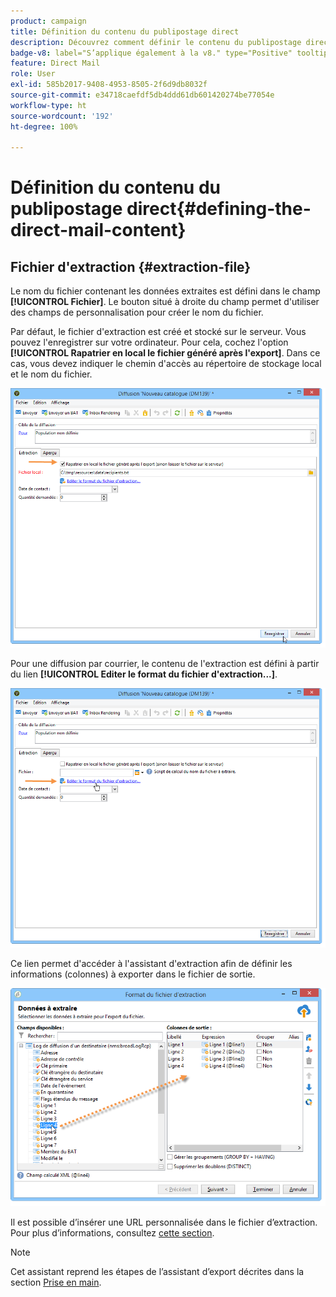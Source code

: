 ```yaml
---
product: campaign
title: Définition du contenu du publipostage direct
description: Découvrez comment définir le contenu du publipostage direct
badge-v8: label="S’applique également à la v8." type="Positive" tooltip="S’applique également à Campaign v8."
feature: Direct Mail
role: User
exl-id: 585b2017-9408-4953-8505-2f6d9db8032f
source-git-commit: e34718caefdf5db4ddd61db601420274be77054e
workflow-type: ht
source-wordcount: '192'
ht-degree: 100%

---
```


# Définition du contenu du publipostage direct{#defining-the-direct-mail-content}

## Fichier d&#39;extraction {#extraction-file}

Le nom du fichier contenant les données extraites est défini dans le champ **[!UICONTROL Fichier]**. Le bouton situé à droite du champ permet d&#39;utiliser des champs de personnalisation pour créer le nom du fichier.

Par défaut, le fichier d&#39;extraction est créé et stocké sur le serveur. Vous pouvez l&#39;enregistrer sur votre ordinateur. Pour cela, cochez l&#39;option **[!UICONTROL Rapatrier en local le fichier généré après l&#39;export]**. Dans ce cas, vous devez indiquer le chemin d&#39;accès au répertoire de stockage local et le nom du fichier.

![](assets/s_ncs_user_mail_delivery_local_file.png)

Pour une diffusion par courrier, le contenu de l&#39;extraction est défini à partir du lien **[!UICONTROL Editer le format du fichier d&#39;extraction...]**.

![](assets/s_ncs_user_mail_delivery_format_link.png)

Ce lien permet d&#39;accéder à l&#39;assistant d&#39;extraction afin de définir les informations (colonnes) à exporter dans le fichier de sortie.

![](assets/s_ncs_user_mail_delivery_format_wz.png)

Il est possible d’insérer une URL personnalisée dans le fichier d’extraction. Pour plus d’informations, consultez [cette section](../../web/using/publishing-a-web-form.md).

>[!NOTE]
>
>Cet assistant reprend les étapes de l’assistant d’export décrites dans la section [Prise en main](../../platform/using/executing-export-jobs.md).
